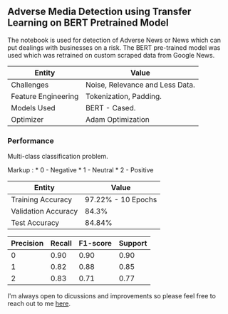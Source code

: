 ## Adverse Media Detection using Transfer Learning on BERT Pretrained Model

The notebook is used for detection of Adverse News or News which can put dealings with businesses on a risk. The BERT pre-trained model was used which was retrained on custom scraped data from Google News. 

Entity | Value
------------- | -------------
Challenges  | Noise, Relevance and Less Data.
Feature Engineering  | Tokenization, Padding.
Models Used | BERT - Cased.
Optimizer |Adam Optimization 

### Performance

Multi-class classification problem.

Markup : * 0 - Negative
	 * 1 - Neutral
	 * 2 - Positive

Entity | Value
------------- | -------------
Training Accuracy | 97.22% - 10 Epochs  
Validation Accuracy |  84.3%
Test Accuracy | 84.84%

Precision  |  Recall | F1-score |  Support
---------- | ------- | -------- | --------
0   |    0.90  |    0.90   |   0.90   |     10
1   |    0.82   |   0.88  |    0.85   |     16
2   |    0.83   |   0.71  |    0.77    |     7

I'm always open to dicussions and improvements so please feel free to reach out to me [here](https://www.linkedin.com/in/taritroghoshal/ "here").




